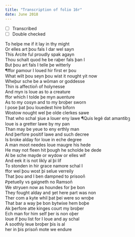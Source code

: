 ```yaml
---
title: "Transcription of folio 16r"
date: June 2018
---
```


- [ ] Transcribed
- [ ] Double checked

To helpe me if it lay in thy might  
Or elles art þou fals I dar wel sayn  
This Arcite ful proudly spak agayn  
Thou schalt quod he be raþer fals þan I  
But þou art fals I telle þe witterly  
¶ffor ꝑamour I loued hir first er þou  
What wilt þou seyn þou wist it nought yit now  
Wheþur sche be a wōman or goddesse  
Thin is affection̄ of holynesse  
And myn is loue as to a creature  
ffor which I tolde þe myn auenture  
As to my cosyn and to my broþer sworn  
I pose þat þou louedest hire biforn  
Wostow nought wel þe olde clerkes sawe  
That who schal ȝiue a louer eny lawe  ¶Quis legẻ dat amantibꝫ  
loue is a gretter lawe by my pan  
Than may be yeue to eny erthly man  
And þerfore positif lawe and such decree  
Is broke alday for loue in eche degree  
A man moot needes loue maugre his hede  
He may not fleen hit þough he scholde be dede  
Al be sche mayde or wydow or elles wif  
And eek it is not likly al þi lif  
To stonden in hir grace namore schal I  
ffor wel þou wost þi selue verreily  
That þou and I ben dampned to prisoon̄  
Ꝑpetuelly vs gaigneth no Ramson̄  
We stryuen now as houndes for þe bon  
They fought alday and ȝet here part was non  
Ther com a kyte whil þat þei were so wroþe  
That bar a way þe bon bytwixe hem boþe  
Ak þerfore atte kinges court my broþer  
Ech man for him self þer is non oþer  
loue if þou list for I loue and ay schal  
A soothly leue broþer þis is al  
her in þis prison̄ mote we endure  
